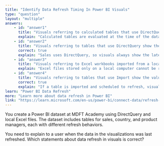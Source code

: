 ```yaml
---
title: "Identify Data Refresh Timing In Power BI Visuals"
type: "question"
layout: "multiple"
answers:
    - id: "answer1"
      title: "Visuals referring to calculated tables that use DirectQuery show the most recent values from the data source."
      explain: "Calculated tables are evaluated at the time of the dataset refresh or data load and remain static until the next refresh, even if they are based on DirectQuery sources."
    - id: "answer2"
      title: "Visuals referring to tables that use DirectQuery show the most recent values from the data source."
      correct: true
      explain: "Sales uses DirectQuery, so visuals always show the latest data from the source."
    - id: "answer3"
      title: "Visuals referring to Excel workbooks imported from a local drive show the values from the last scheduled refresh by the Power BI Service."
      explain: "Excel files stored only on a local computer cannot be refreshed automatically in the Power BI Service. Visuals will always show data from the most recent manual import or re-upload, not live or scheduled updates."
    - id: "answer4"
      title: "Visuals referring to tables that use Import show the values from the last scheduled refresh by the Power BI Service."
      correct: true
      explain: "If a table is imported and scheduled to refresh, visuals show data from the last refresh, not always the latest from the source."
learn: "Power BI Data Refresh"
more: "Learn more about data refresh in Power BI"
link: "https://learn.microsoft.com/en-us/power-bi/connect-data/refresh-data"
---
```

You create a Power BI dataset at MDFT Academy using DirectQuery and local Excel files. The dataset includes tables for sales, country, and product managers, each with different refresh behaviors.

You need to explain to a user when the data in the visualizations was last refreshed. Which statements about data refresh in visuals is correct?
